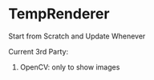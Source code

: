 # TempRenderer

Start from Scratch and Update Whenever

Current 3rd Party:
1. OpenCV: only to show images